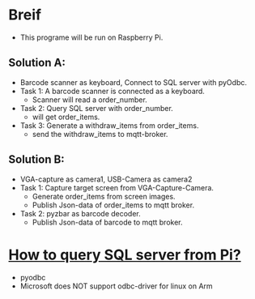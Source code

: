 # Breif
* This programe will be run on Raspberry Pi.
## Solution A:
* Barcode scanner as keyboard, Connect to SQL server with pyOdbc.
* Task 1:  A barcode scanner is connected as a keyboard.
  * Scanner will read a order_number.
* Task 2: Query SQL server with order_number. 
  * will get order_items.
* Task 3: Generate a withdraw_items from order_items.
  * send the withdraw_items to mqtt-broker.

## Solution B:
* VGA-capture as camera1,  USB-Camera as camera2
* Task 1: Capture target screen from VGA-Capture-Camera.
  * Generate order_items from screen images.
  * Publish Json-data of order_items to mqtt broker.
* Task 2: pyzbar as barcode decoder.
  * Publish Json-data of barcode to mqtt broker.


# [How to query SQL server from Pi?](https://stackoverflow.com/questions/44969924/querying-mssql-server-2012-from-a-raspberry-pi-3-using-python-freetds-and-pyodb)
*  pyodbc
*  Microsoft does NOT support odbc-driver for linux on Arm

 

